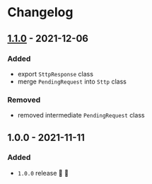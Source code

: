 # Changelog


## [1.1.0](https://github.com/supercharge/sttp/compare/v1.8.0...v1.1.0) - 2021-12-06

### Added
- export `SttpResponse` class
- merge `PendingRequest` into `Sttp` class

### Removed
- removed intermediate `PendingRequest` class


## 1.0.0 - 2021-11-11

### Added
- `1.0.0` release 🚀 🎉
